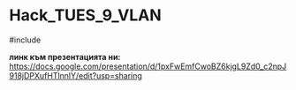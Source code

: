 # Hack_TUES_9_VLAN
#include <iostream>

  
**линк към презентацията ни:** https://docs.google.com/presentation/d/1pxFwEmfCwoBZ6kjgL9Zd0_c2npJ918jDPXufHTlnnlY/edit?usp=sharing
